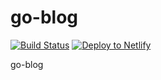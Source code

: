 # go-blog

[![Build Status](https://travis-ci.org/alina-maslo/go-blog.svg?branch=master)](https://travis-ci.org/alina-maslo/go-blog)
[![Deploy to Netlify](https://www.netlify.com/img/deploy/button.svg)](https://app.netlify.com/start/deploy?repository=https://github.com/alina-maslo/go-blog)

go-blog
